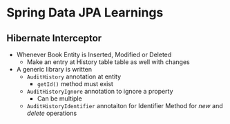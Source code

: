 # Spring Data JPA Learnings

## Hibernate Interceptor

* Whenever Book Entity is Inserted, Modified or Deleted 
  * Make an entry at History table table as well with changes
* A generic library is written
  * `AuditHistory` annotation at entity
    * `getId()` method must exist
  * `AuditHistoryIgnore` annotation to ignore a property
    * Can be multiple
  * `AuditHistoryIdentifier` annotaiton for Identifier Method for *new* and *delete* operations